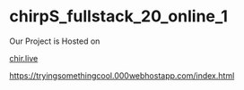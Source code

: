 # chirpS_fullstack_20_online_1


Our Project is Hosted on

[chir.live](http://www.chir.live)

https://tryingsomethingcool.000webhostapp.com/index.html
